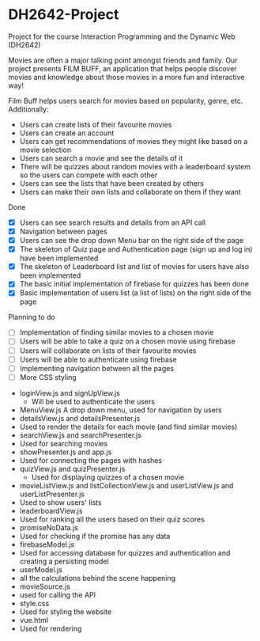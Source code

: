 # DH2642-Project
Project for the course  Interaction Programming and the Dynamic Web (DH2642)

Movies are often a major talking point amongst friends and family.
Our project presents FILM BUFF, an application that helps people discover movies and knowledge about those movies in a more fun and interactive way!

Film Buff helps users search for movies based on popularity, genre, etc. Additionally:
  - Users can create lists of their favourite movies
  - Users can create an account
  - Users can get recommendations of movies they might like based on a movie selection
  - Users can search a movie and see the details of it
  - There will be quizzes about random movies with a leaderboard system so the users can compete with each other
  - Users can see the lists that have been created by others 
  - Users can make their own lists and collaborate on them if they want

Done 
  - [X] Users can see search results and details from an API call
  - [X] Navigation between pages
  - [X] Users can see the drop down Menu bar on the right side of the page 
  - [X] The skeleton of Quiz page and Authentication page (sign up and log in) have been implemented
  - [X] The skeleton of Leaderboard list and list of movies for users have also been implemented
  - [X] The basic initial implementation of firebase for quizzes has been done
  - [X] Basic implementation of users list (a list of lists) on the right side of the page 

Planning to do
  - [ ] Implementation of finding similar movies to a chosen movie
  - [ ] Users will be able to take a quiz on a chosen movie using firebase
  - [ ] Users will collaborate on lists of their favourite movies
  - [ ] Users will be able to authenticate using firebase
  - [ ] Implementing navigation between all the pages
  - [ ] More CSS styling

- loginView.js and signUpView.js
  - Will be used to authenticate the users
- MenuView.js
  A drop down menu, used for navigation by users
- detailsView.js and detailsPresenter.js
 - Used to render the details for each movie (and find similar movies)
- searchView.js and searchPresenter.js
- Used for searching movies
- showPresenter.js and app.js
 - Used for connecting the pages with hashes
- quizView.js and quizPresenter.js
  - Used for displaying quizzes of a chosen movie
- movieListView.js and listCollectionView.js and userListView.js and userListPresenter.js
 - Used to show users' lists
- leaderboardView.js
 - Used for ranking all the users based on their quiz scores
- promiseNoData.js
 - Used for checking if the promise has any data
- firebaseModel.js
- Used for accessing database for quizzes and authentication and creating a persisting model 
- userModel.js
 - all the calculations behind the scene happening
 - movieSource.js
 - used for calling the API
- style.css
-  Used for styling the website
- vue.html
 - Used for rendering


